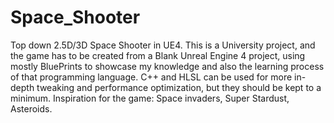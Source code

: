 # Space_Shooter
Top down 2.5D/3D Space Shooter in UE4.
This is a University project, and the game has to be created from a Blank Unreal Engine 4 project, using mostly BluePrints to showcase my knowledge and also the learning process of that programming language. C++ and HLSL can be used for more in-depth tweaking and performance optimization, but they should be kept to a minimum.
Inspiration for the game: Space invaders, Super Stardust, Asteroids.
